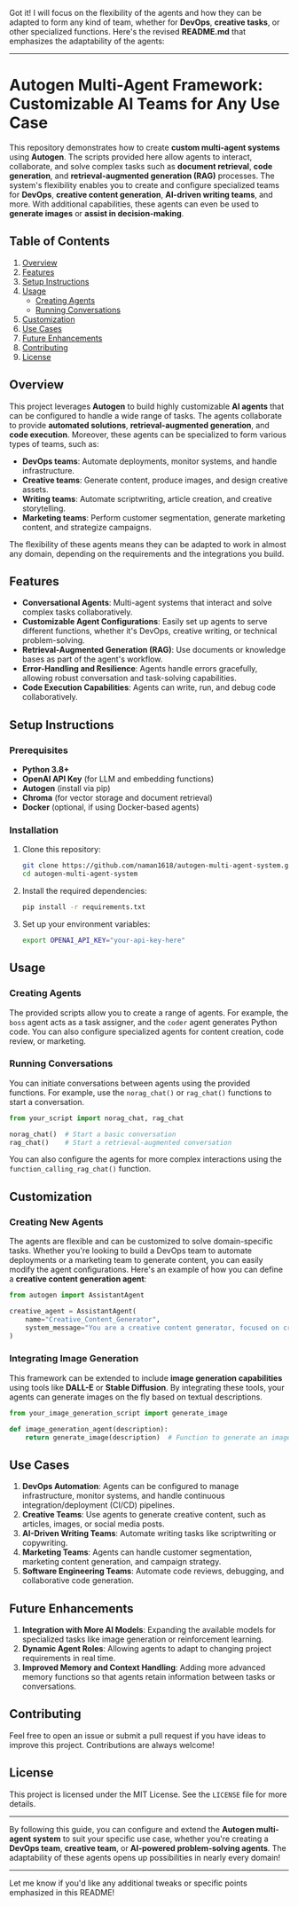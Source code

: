 Got it! I will focus on the flexibility of the agents and how they can be adapted to form any kind of team, whether for **DevOps**, **creative tasks**, or other specialized functions. Here's the revised **README.md** that emphasizes the adaptability of the agents:

---

# **Autogen Multi-Agent Framework: Customizable AI Teams for Any Use Case**

This repository demonstrates how to create **custom multi-agent systems** using **Autogen**. The scripts provided here allow agents to interact, collaborate, and solve complex tasks such as **document retrieval**, **code generation**, and **retrieval-augmented generation (RAG)** processes. The system's flexibility enables you to create and configure specialized teams for **DevOps**, **creative content generation**, **AI-driven writing teams**, and more. With additional capabilities, these agents can even be used to **generate images** or **assist in decision-making**.

## **Table of Contents**
1. [Overview](#overview)
2. [Features](#features)
3. [Setup Instructions](#setup-instructions)
4. [Usage](#usage)
    - [Creating Agents](#creating-agents)
    - [Running Conversations](#running-conversations)
5. [Customization](#customization)
6. [Use Cases](#use-cases)
7. [Future Enhancements](#future-enhancements)
8. [Contributing](#contributing)
9. [License](#license)

## **Overview**
This project leverages **Autogen** to build highly customizable **AI agents** that can be configured to handle a wide range of tasks. The agents collaborate to provide **automated solutions**, **retrieval-augmented generation**, and **code execution**. Moreover, these agents can be specialized to form various types of teams, such as:

- **DevOps teams**: Automate deployments, monitor systems, and handle infrastructure.
- **Creative teams**: Generate content, produce images, and design creative assets.
- **Writing teams**: Automate scriptwriting, article creation, and creative storytelling.
- **Marketing teams**: Perform customer segmentation, generate marketing content, and strategize campaigns.

The flexibility of these agents means they can be adapted to work in almost any domain, depending on the requirements and the integrations you build.

## **Features**
- **Conversational Agents**: Multi-agent systems that interact and solve complex tasks collaboratively.
- **Customizable Agent Configurations**: Easily set up agents to serve different functions, whether it's DevOps, creative writing, or technical problem-solving.
- **Retrieval-Augmented Generation (RAG)**: Use documents or knowledge bases as part of the agent's workflow.
- **Error-Handling and Resilience**: Agents handle errors gracefully, allowing robust conversation and task-solving capabilities.
- **Code Execution Capabilities**: Agents can write, run, and debug code collaboratively.

## **Setup Instructions**

### **Prerequisites**
- **Python 3.8+**
- **OpenAI API Key** (for LLM and embedding functions)
- **Autogen** (install via pip)
- **Chroma** (for vector storage and document retrieval)
- **Docker** (optional, if using Docker-based agents)

### **Installation**
1. Clone this repository:
   ```bash
   git clone https://github.com/naman1618/autogen-multi-agent-system.git
   cd autogen-multi-agent-system
   ```

2. Install the required dependencies:
   ```bash
   pip install -r requirements.txt
   ```

3. Set up your environment variables:
   ```bash
   export OPENAI_API_KEY="your-api-key-here"
   ```

## **Usage**

### **Creating Agents**
The provided scripts allow you to create a range of agents. For example, the `boss` agent acts as a task assigner, and the `coder` agent generates Python code. You can also configure specialized agents for content creation, code review, or marketing.

### **Running Conversations**
You can initiate conversations between agents using the provided functions. For example, use the `norag_chat()` or `rag_chat()` functions to start a conversation.

```python
from your_script import norag_chat, rag_chat

norag_chat()  # Start a basic conversation
rag_chat()    # Start a retrieval-augmented conversation
```

You can also configure the agents for more complex interactions using the `function_calling_rag_chat()` function.

## **Customization**

### **Creating New Agents**
The agents are flexible and can be customized to solve domain-specific tasks. Whether you're looking to build a DevOps team to automate deployments or a marketing team to generate content, you can easily modify the agent configurations. Here's an example of how you can define a **creative content generation agent**:

```python
from autogen import AssistantAgent

creative_agent = AssistantAgent(
    name="Creative_Content_Generator",
    system_message="You are a creative content generator, focused on creating captivating stories, blogs, and image descriptions."
)
```

### **Integrating Image Generation**
This framework can be extended to include **image generation capabilities** using tools like **DALL-E** or **Stable Diffusion**. By integrating these tools, your agents can generate images on the fly based on textual descriptions.

```python
from your_image_generation_script import generate_image

def image_generation_agent(description):
    return generate_image(description)  # Function to generate an image from text
```

## **Use Cases**

1. **DevOps Automation**: Agents can be configured to manage infrastructure, monitor systems, and handle continuous integration/deployment (CI/CD) pipelines.
2. **Creative Teams**: Use agents to generate creative content, such as articles, images, or social media posts.
3. **AI-Driven Writing Teams**: Automate writing tasks like scriptwriting or copywriting.
4. **Marketing Teams**: Agents can handle customer segmentation, marketing content generation, and campaign strategy.
5. **Software Engineering Teams**: Automate code reviews, debugging, and collaborative code generation.

## **Future Enhancements**
1. **Integration with More AI Models**: Expanding the available models for specialized tasks like image generation or reinforcement learning.
2. **Dynamic Agent Roles**: Allowing agents to adapt to changing project requirements in real time.
3. **Improved Memory and Context Handling**: Adding more advanced memory functions so that agents retain information between tasks or conversations.

## **Contributing**
Feel free to open an issue or submit a pull request if you have ideas to improve this project. Contributions are always welcome!

## **License**
This project is licensed under the MIT License. See the `LICENSE` file for more details.

---

By following this guide, you can configure and extend the **Autogen multi-agent system** to suit your specific use case, whether you're creating a **DevOps team**, **creative team**, or **AI-powered problem-solving agents**. The adaptability of these agents opens up possibilities in nearly every domain!

---

Let me know if you'd like any additional tweaks or specific points emphasized in this README!
